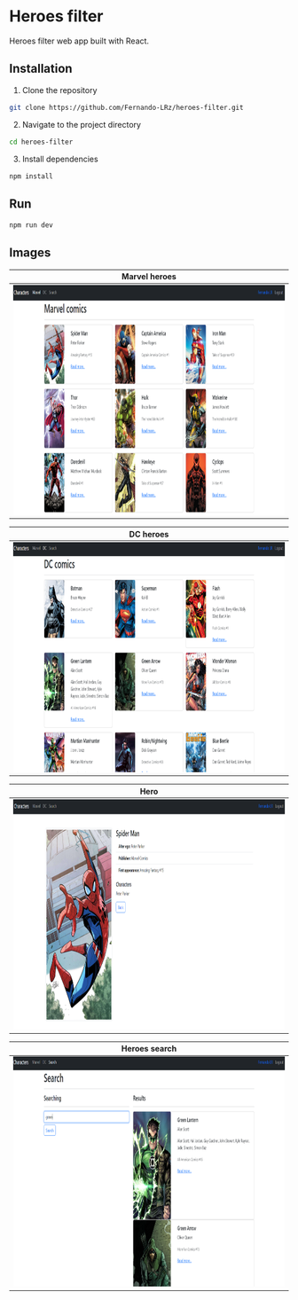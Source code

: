 #   Heroes filter
Heroes filter web app built with React.

## Installation
1. Clone the repository
```bash
git clone https://github.com/Fernando-LRz/heroes-filter.git
``` 
2. Navigate to the project directory
```bash
cd heroes-filter
```
3. Install dependencies
```bash
npm install
```

## Run
```bash
npm run dev
```

## Images
| Marvel heroes                                                    |
| ---------------------------------------------------------------- |
| <img src="images/marvel-heroes.png" width="950" height="415"/>   |

| DC heroes                                                        |
| ---------------------------------------------------------------- |
| <img src="images/dc-heroes.png" width="950" height="415"/>       |

| Hero                                                             |
| ---------------------------------------------------------------- |
| <img src="images/hero.png" width="950" height="415"/>            |

| Heroes search                                                    |
| ---------------------------------------------------------------- |
| <img src="images/search.png" width="950" height="415"/>          |
